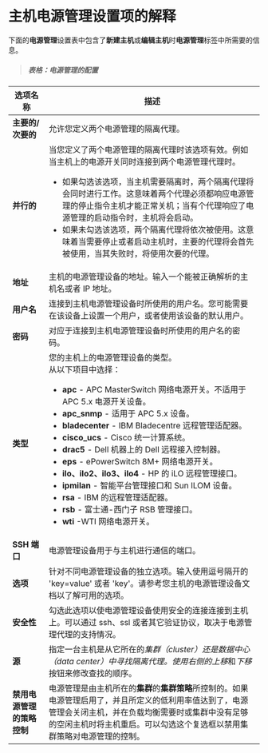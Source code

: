 # 主机电源管理设置项的解释

下面的**电源管理**设置表中包含了**新建主机**或**编辑主机**时**电源管理**标签中所需要的信息。

> ##### 表格：电源管理的配置

|选项名称|描述|
|--------|----|
|**主要的/次要的**|允许您定义两个电源管理的隔离代理。|
|**并行的**|当您定义了两个电源管理的隔离代理时该选项有效。例如当主机上的电源开关同时连接到两个电源管理代理时。<ul><li>如果勾选该选项，当主机需要隔离时，两个隔离代理将会同时进行工作。这意味着两个代理必须都响应电源管理的停止指令主机才能正常关机；当有个代理响应了电源管理的启动指令时，主机将会启动。</li><li>如果未勾选该选项，两个隔离代理将依次被使用。这意味着当需要停止或者启动主机时，主要的代理将会首先被使用，当其失败时，将使用次要的代理。</li></ul>|
|**地址**|主机的电源管理设备的地址。输入一个能被正确解析的主机名或者 IP 地址。|
|**用户名**|连接到主机电源管理设备时所使用的用户名。您可能需要在该设备上设置一个用户，或者使用该设备的默认用户。|
|**密码**|对应于连接到主机电源管理设备时所使用的用户名的密码。|
|**类型**|您的主机上的电源管理设备的类型。<br/>从以下项目中选择：<ul><li>**apc** - APC MasterSwitch 网络电源开关。不适用于 APC 5.x 电源开关设备。</li><li>**apc\_snmp** - 适用于 APC 5.x 设备。</li><li>**bladecenter** - IBM Bladecentre 远程管理适配器。</li><li>**cisco\_ucs** - Cisco 统一计算系统。</li><li>**drac5** - Dell 机器上的 Dell 远程接入控制器。</li><li>**eps** - ePowerSwitch 8M+ 网络电源开关。</li><li>**ilo、ilo2、ilo3、ilo4** - HP 的 iLO 远程管理接口。</li><li>**ipmilan** - 智能平台管理接口和 Sun ILOM 设备。</li><li>**rsa** - IBM 的远程管理适配器。</li><li>**rsb** - 富士通-西门子 RSB 管理接口。</li><li>**wti** -WTI 网络电源开关。</li></ul>|
|**SSH 端口**|电源管理设备用于与主机进行通信的端口。|
|**选项**|针对不同电源管理设备的独立选项。输入使用逗号隔开的 'key=value' 或者 'key'。请参考您主机的电源管理设备文档以了解可用的选项。|
|**安全性**|勾选此选项以使电源管理设备使用安全的连接连接到主机上。可以通过 ssh、ssl 或者其它验证协议，取决于电源管理代理的支持情况。|
|**源**|指定一台主机是从它所在的*集群（cluster）*还是*数据中心（data center）*中寻找隔离代理。使用右侧的*上移*和*下移*按钮来修改查找的顺序。|
|**禁用电源管理的策略控制**|电源管理是由主机所在的**集群**的**集群策略**所控制的。如果电源管理启用了，并且所定义的低利用率值达到了，电源管理会关闭主机，并在负载均衡需要时或集群中没有足够的空闲主机时将主机重启。可以勾选这个复选框以禁用集群策略对电源管理的控制。|
